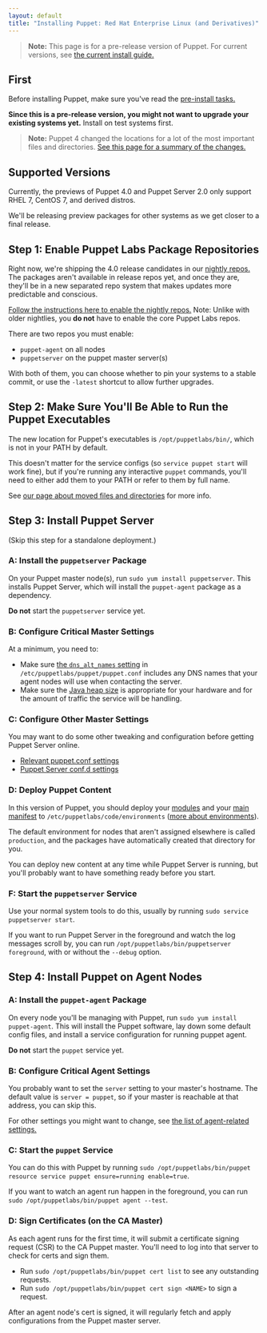 ```yaml
---
layout: default
title: "Installing Puppet: Red Hat Enterprise Linux (and Derivatives)"
---
```


[nightly_yum]: /guides/puppetlabs_package_repositories.html#enabling-nightly-repos-on-yum-based-systems
[nightly]: /guides/puppetlabs_package_repositories.html#using-the-nightly-repos
[master_settings]: /puppet/latest/reference/config_important_settings.html#settings-for-puppet-master-servers
[agent_settings]: /puppet/latest/reference/config_important_settings.html#settings-for-agents-all-nodes
[current_install]: /guides/install_puppet/pre_install.html
[where]: ./whered_it_go.html
[dns_alt_names]: /references/latest/configuration.html#dnsaltnames
[server_heap]: /puppetserver/latest/install_from_packages.html#memory-allocation
[puppetserver_confd]: /puppetserver/latest/configuration.html
[modules]: /puppet/latest/reference/modules_fundamentals.html
[main manifest]: /puppet/latest/reference/dirs_manifest.html
[environments]: /puppet/latest/reference/environments.html


> **Note:** This page is for a pre-release version of Puppet. For current versions, see [the current install guide.][current_install]

First
-----

Before installing Puppet, make sure you've read the [pre-install tasks.](./install_pre.html)

**Since this is a pre-release version, you might not want to upgrade your existing systems yet.** Install on test systems first.

> **Note:** Puppet 4 changed the locations for a lot of the most important files and directories. [See this page for a summary of the changes.][where]


Supported Versions
-----

Currently, the previews of Puppet 4.0 and Puppet Server 2.0 only support RHEL 7, CentOS 7, and derived distros.

We'll be releasing preview packages for other systems as we get closer to a final release.


Step 1: Enable Puppet Labs Package Repositories
-----

Right now, we're shipping the 4.0 release candidates in our [nightly repos.][nightly] The packages aren't available in release repos yet, and once they are, they'll be in a new separated repo system that makes updates more predictable and conscious.

[Follow the instructions here to enable the nightly repos.][nightly_yum] Note: Unlike with older nightlies, you **do not** have to enable the core Puppet Labs repos.

There are two repos you must enable:

* `puppet-agent` on all nodes
* `puppetserver` on the puppet master server(s)

With both of them, you can choose whether to pin your systems to a stable commit, or use the `-latest` shortcut to allow further upgrades.

Step 2: Make Sure You'll Be Able to Run the Puppet Executables
-----

The new location for Puppet's executables is `/opt/puppetlabs/bin/`, which is not in your PATH by default.

This doesn't matter for the service configs (so `service puppet start` will work fine), but if you're running any interactive `puppet` commands, you'll need to either add them to your PATH or refer to them by full name.

See [our page about moved files and directories][where] for more info.

Step 3: Install Puppet Server
-----

(Skip this step for a standalone deployment.)

### A: Install the `puppetserver` Package

On your Puppet master node(s), run `sudo yum install puppetserver`. This installs Puppet Server, which will install the `puppet-agent` package as a dependency.

**Do not** start the `puppetserver` service yet.

### B: Configure Critical Master Settings

At a minimum, you need to:

* Make sure [the `dns_alt_names` setting][dns_alt_names] in `/etc/puppetlabs/puppet/puppet.conf` includes any DNS names that your agent nodes will use when contacting the server.
* Make sure the [Java heap size][server_heap] is appropriate for your hardware and for the amount of traffic the service will be handling.

### C: Configure Other Master Settings


You may want to do some other tweaking and configuration before getting Puppet Server online.

* [Relevant puppet.conf settings][master_settings]
* [Puppet Server conf.d settings][puppetserver_confd]

### D: Deploy Puppet Content

In this version of Puppet, you should deploy your [modules][] and your [main manifest][] to `/etc/puppetlabs/code/environments` ([more about environments][environments]).

The default environment for nodes that aren't assigned elsewhere is called `production`, and the packages have automatically created that directory for you.

You can deploy new content at any time while Puppet Server is running, but you'll probably want to have something ready before you start.

### F: Start the `puppetserver` Service

Use your normal system tools to do this, usually by running `sudo service puppetserver start`.

If you want to run Puppet Server in the foreground and watch the log messages scroll by, you can run `/opt/puppetlabs/bin/puppetserver foreground`, with or without the `--debug` option.


Step 4: Install Puppet on Agent Nodes
-----

### A: Install the `puppet-agent` Package

On every node you'll be managing with Puppet, run `sudo yum install puppet-agent`. This will install the Puppet software, lay down some default config files, and install a service configuration for running puppet agent.

**Do not** start the `puppet` service yet.

### B: Configure Critical Agent Settings

You probably want to set the `server` setting to your master's hostname. The default value is `server = puppet`, so if your master is reachable at that address, you can skip this.

For other settings you might want to change, see [the list of agent-related settings.][agent_settings]

### C: Start the `puppet` Service

You can do this with Puppet by running `sudo /opt/puppetlabs/bin/puppet resource service puppet ensure=running enable=true`.

If you want to watch an agent run happen in the foreground, you can run `sudo /opt/puppetlabs/bin/puppet agent --test`.

### D: Sign Certificates (on the CA Master)

As each agent runs for the first time, it will submit a certificate signing request (CSR) to the CA Puppet master. You'll need to log into that server to check for certs and sign them.

* Run `sudo /opt/puppetlabs/bin/puppet cert list` to see any outstanding requests.
* Run `sudo /opt/puppetlabs/bin/puppet cert sign <NAME>` to sign a request.

After an agent node's cert is signed, it will regularly fetch and apply configurations from the Puppet master server.

